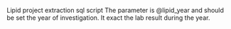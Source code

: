 Lipid project extraction sql script
The parameter is @lipid_year and should be set the year of investigation.
It exact the lab result during the year.